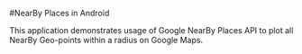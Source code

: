 #NearBy Places in Android

This application demonstrates usage of Google NearBy Places API to plot all NearBy Geo-points within a radius on Google Maps.